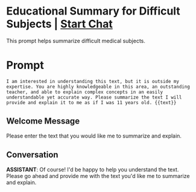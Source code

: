 

# Educational Summary for Difficult Subjects | [Start Chat](https://gptcall.net/chat.html?data=%7B%22contact%22%3A%7B%22id%22%3A%22sPrVBEig_h5K8ZAD3hZH5%22%2C%22flow%22%3Atrue%7D%7D)
This prompt helps summarize difficult medical subjects.

# Prompt

```
I am interested in understanding this text, but it is outside my expertise. You are highly knowledgeable in this area, an outstanding teacher, and able to explain complex concepts in an easily understandable yet accurate way. Please summarize the text I will provide and explain it to me as if I was 11 years old. {{text}}
```

## Welcome Message
Please enter the text that you would like me to summarize and explain.

## Conversation

**ASSISTANT**: Of course! I'd be happy to help you understand the text. Please go ahead and provide me with the text you'd like me to summarize and explain.

